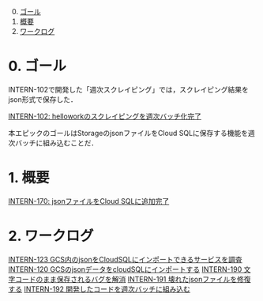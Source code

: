 0. [ゴール](#ゴール)
1. [概要](#概要)
2. [ワークログ](#ワークログ)

# 0. ゴール
INTERN-102で開発した「週次スクレイピング」では，スクレイピング結果をjson形式で保存した．

[INTERN-102: helloworkのスクレイピングを週次バッチ化完了](https://remotesalesproject.atlassian.net/browse/INTERN-102)
 
本エピックのゴールはStorageのjsonファイルをCloud SQLに保存する機能を週次バッチに組み込むことだ．

# 1. 概要
[INTERN-170: jsonファイルをCloud SQLに追加完了 ](https://remotesalesproject.atlassian.net/browse/INTERN-170)
 

# 2. ワークログ
[INTERN-123 GCS内のjsonをCloudSQLにインポートできるサービスを調査](https://github.com/PantaRhei-Developer/WIKI-PantaRhei/blob/main/WorkMemo/INTERN-123%20GCS%E5%86%85%E3%81%AEjson%E3%82%92CloudSQL%E3%81%AB%E3%82%A4%E3%83%B3%E3%83%9D%E3%83%BC%E3%83%88%E3%81%A7%E3%81%8D%E3%82%8B%E3%82%B5%E3%83%BC%E3%83%93%E3%82%B9%E3%82%92%E8%AA%BF%E6%9F%BB.md)
[INTERN-120 GCSのjsonデータをcloudSQLにインポートする](https://github.com/PantaRhei-Developer/WIKI-PantaRhei/blob/main/WorkMemo/INTERN-120%20GCS%E3%81%AEjson%E3%83%87%E3%83%BC%E3%82%BF%E3%82%92cloudSQL%E3%81%AB%E3%82%A4%E3%83%B3%E3%83%9D%E3%83%BC%E3%83%88%E3%81%99%E3%82%8B.md)
[INTERN-190 文字コードのまま保存されるバグを解消](https://github.com/PantaRhei-Developer/WIKI-PantaRhei/blob/main/WorkMemo/INTERN-190%20%E6%96%87%E5%AD%97%E3%82%B3%E3%83%BC%E3%83%89%E3%81%AE%E3%81%BE%E3%81%BE%E4%BF%9D%E5%AD%98%E3%81%95%E3%82%8C%E3%82%8B%E3%83%90%E3%82%B0%E3%82%92%E8%A7%A3%E6%B6%88.md)
[INTERN-191 壊れたjsonファイルを修復する](https://github.com/PantaRhei-Developer/WIKI-PantaRhei/blob/main/WorkMemo/INTERN-191%20%E5%A3%8A%E3%82%8C%E3%81%9Fjson%E3%83%95%E3%82%A1%E3%82%A4%E3%83%AB%E3%82%92%E4%BF%AE%E5%BE%A9%E3%81%99%E3%82%8B.md)
[INTERN-192 開発したコードを週次バッチに組み込む](https://github.com/PantaRhei-Developer/WIKI-PantaRhei/blob/main/WorkMemo/INTERN-192%20%E9%96%8B%E7%99%BA%E3%81%97%E3%81%9F%E3%82%B3%E3%83%BC%E3%83%89%E3%82%92%E9%80%B1%E6%AC%A1%E3%83%90%E3%83%83%E3%83%81%E3%81%AB%E7%B5%84%E3%81%BF%E8%BE%BC%E3%82%80.md)

  

